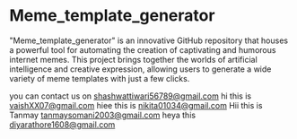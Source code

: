 # Meme_template_generator
 "Meme_template_generator" is an innovative GitHub repository that houses a powerful tool for automating the creation of captivating and humorous internet memes. This project brings together the worlds of artificial intelligence and creative expression, allowing users to generate a wide variety of meme templates with just a few clicks.

you can contact us on shashwattiwari56789@gmail.com
hi this is vaishXX07@gmail.com
hiee this is nikita01034@gmail.com
Hii this is Tanmay tanmaysomani2003@gmail.com
heya this diyarathore1608@gmail.com

